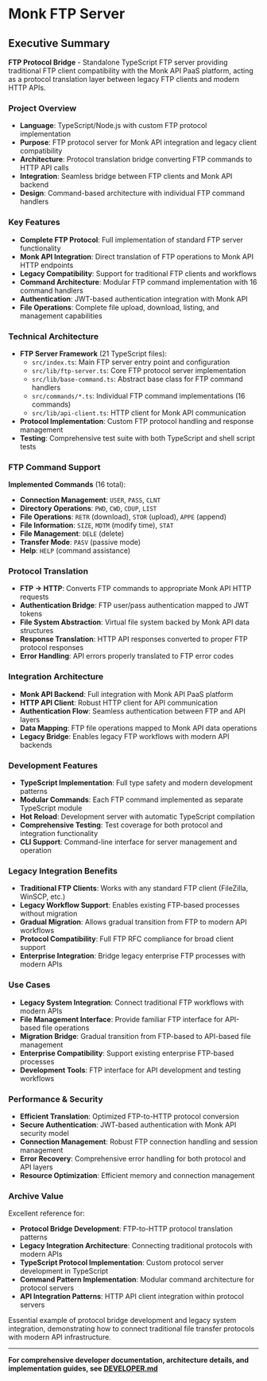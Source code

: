 # Monk FTP Server

## Executive Summary

**FTP Protocol Bridge** - Standalone TypeScript FTP server providing traditional FTP client compatibility with the Monk API PaaS platform, acting as a protocol translation layer between legacy FTP clients and modern HTTP APIs.

### Project Overview
- **Language**: TypeScript/Node.js with custom FTP protocol implementation
- **Purpose**: FTP protocol server for Monk API integration and legacy client compatibility
- **Architecture**: Protocol translation bridge converting FTP commands to HTTP API calls
- **Integration**: Seamless bridge between FTP clients and Monk API backend
- **Design**: Command-based architecture with individual FTP command handlers

### Key Features
- **Complete FTP Protocol**: Full implementation of standard FTP server functionality
- **Monk API Integration**: Direct translation of FTP operations to Monk API HTTP endpoints
- **Legacy Compatibility**: Support for traditional FTP clients and workflows
- **Command Architecture**: Modular FTP command implementation with 16 command handlers
- **Authentication**: JWT-based authentication integration with Monk API
- **File Operations**: Complete file upload, download, listing, and management capabilities

### Technical Architecture
- **FTP Server Framework** (21 TypeScript files):
  - `src/index.ts`: Main FTP server entry point and configuration
  - `src/lib/ftp-server.ts`: Core FTP protocol server implementation
  - `src/lib/base-command.ts`: Abstract base class for FTP command handlers
  - `src/commands/*.ts`: Individual FTP command implementations (16 commands)
  - `src/lib/api-client.ts`: HTTP client for Monk API communication
- **Protocol Implementation**: Custom FTP protocol handling and response management
- **Testing**: Comprehensive test suite with both TypeScript and shell script tests

### FTP Command Support
**Implemented Commands** (16 total):
- **Connection Management**: `USER`, `PASS`, `CLNT`
- **Directory Operations**: `PWD`, `CWD`, `CDUP`, `LIST`
- **File Operations**: `RETR` (download), `STOR` (upload), `APPE` (append)
- **File Information**: `SIZE`, `MDTM` (modify time), `STAT`
- **File Management**: `DELE` (delete)
- **Transfer Mode**: `PASV` (passive mode)
- **Help**: `HELP` (command assistance)

### Protocol Translation
- **FTP → HTTP**: Converts FTP commands to appropriate Monk API HTTP requests
- **Authentication Bridge**: FTP user/pass authentication mapped to JWT tokens
- **File System Abstraction**: Virtual file system backed by Monk API data structures
- **Response Translation**: HTTP API responses converted to proper FTP protocol responses
- **Error Handling**: API errors properly translated to FTP error codes

### Integration Architecture
- **Monk API Backend**: Full integration with Monk API PaaS platform
- **HTTP API Client**: Robust HTTP client for API communication
- **Authentication Flow**: Seamless authentication between FTP and API layers
- **Data Mapping**: FTP file operations mapped to Monk API data operations
- **Legacy Bridge**: Enables legacy FTP workflows with modern API backends

### Development Features
- **TypeScript Implementation**: Full type safety and modern development patterns
- **Modular Commands**: Each FTP command implemented as separate TypeScript module
- **Hot Reload**: Development server with automatic TypeScript compilation
- **Comprehensive Testing**: Test coverage for both protocol and integration functionality
- **CLI Support**: Command-line interface for server management and operation

### Legacy Integration Benefits
- **Traditional FTP Clients**: Works with any standard FTP client (FileZilla, WinSCP, etc.)
- **Legacy Workflow Support**: Enables existing FTP-based processes without migration
- **Gradual Migration**: Allows gradual transition from FTP to modern API workflows
- **Protocol Compatibility**: Full FTP RFC compliance for broad client support
- **Enterprise Integration**: Bridge legacy enterprise FTP processes with modern APIs

### Use Cases
- **Legacy System Integration**: Connect traditional FTP workflows with modern APIs
- **File Management Interface**: Provide familiar FTP interface for API-based file operations
- **Migration Bridge**: Gradual transition from FTP-based to API-based file management
- **Enterprise Compatibility**: Support existing enterprise FTP-based processes
- **Development Tools**: FTP interface for API development and testing workflows

### Performance & Security
- **Efficient Translation**: Optimized FTP-to-HTTP protocol conversion
- **Secure Authentication**: JWT-based authentication with Monk API security model
- **Connection Management**: Robust FTP connection handling and session management
- **Error Recovery**: Comprehensive error handling for both protocol and API layers
- **Resource Optimization**: Efficient memory and connection management

### Archive Value
Excellent reference for:
- **Protocol Bridge Development**: FTP-to-HTTP protocol translation patterns
- **Legacy Integration Architecture**: Connecting traditional protocols with modern APIs
- **TypeScript Protocol Implementation**: Custom protocol server development in TypeScript
- **Command Pattern Implementation**: Modular command architecture for protocol servers
- **API Integration Patterns**: HTTP API client integration within protocol servers

Essential example of protocol bridge development and legacy system integration, demonstrating how to connect traditional file transfer protocols with modern API infrastructure.

---

**For comprehensive developer documentation, architecture details, and implementation guides, see [DEVELOPER.md](DEVELOPER.md)**
